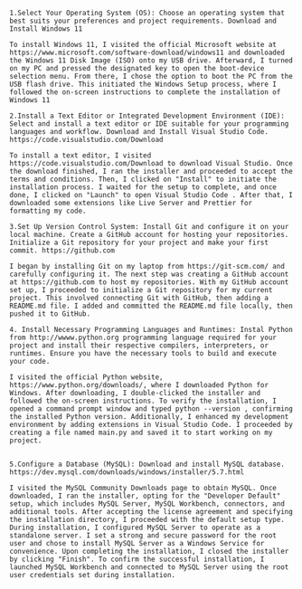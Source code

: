     1.Select Your Operating System (OS): Choose an operating system that best suits your preferences and project requirements. Download and Install Windows 11

    To install Windows 11, I visited the official Microsoft website at https://www.microsoft.com/software-download/windows11 and downloaded the Windows 11 Disk Image (ISO) onto my USB drive. Afterward, I turned on my PC and pressed the designated key to open the boot-device selection menu. From there, I chose the option to boot the PC from the USB flash drive. This initiated the Windows Setup process, where I followed the on-screen instructions to complete the installation of Windows 11

    2.Install a Text Editor or Integrated Development Environment (IDE): Select and install a text editor or IDE suitable for your programming languages and workflow. Download and Install Visual Studio Code. https://code.visualstudio.com/Download

    To install a text editor, I visited https://code.visualstudio.com/Download to download Visual Studio. Once the download finished, I ran the installer and proceeded to accept the terms and conditions. Then, I clicked on "Install" to initiate the installation process. I waited for the setup to complete, and once done, I clicked on "Launch" to open Visual Studio Code . After that, I downloaded some extensions like Live Server and Prettier for formatting my code.

    3.Set Up Version Control System: Install Git and configure it on your local machine. Create a GitHub account for hosting your repositories. Initialize a Git repository for your project and make your first commit. https://github.com

    I began by installing Git on my laptop from https://git-scm.com/ and carefully configuring it. The next step was creating a GitHub account at https://github.com to host my repositories. With my GitHub account set up, I proceeded to initialize a Git repository for my current project. This involved connecting Git with GitHub, then adding a README.md file. I added and committed the README.md file locally, then pushed it to GitHub.

    4. Install Necessary Programming Languages and Runtimes: Instal Python from http://wwww.python.org programming language required for your project and install their respective compilers, interpreters, or runtimes. Ensure you have the necessary tools to build and execute your code.

    I visited the official Python website, https://www.python.org/downloads/, where I downloaded Python for Windows. After downloading, I double-clicked the installer and followed the on-screen instructions. To verify the installation, I opened a command prompt window and typed python --version , confirming the installed Python version. Additionally, I enhanced my development environment by adding extensions in Visual Studio Code. I proceeded by creating a file named main.py and saved it to start working on my project.


    5.Configure a Database (MySQL): Download and install MySQL database. https://dev.mysql.com/downloads/windows/installer/5.7.html

    I visited the MySQL Community Downloads page to obtain MySQL. Once downloaded, I ran the installer, opting for the "Developer Default" setup, which includes MySQL Server, MySQL Workbench, connectors, and additional tools. After accepting the license agreement and specifying the installation directory, I proceeded with the default setup type. During installation, I configured MySQL Server to operate as a standalone server. I set a strong and secure password for the root user and chose to install MySQL Server as a Windows Service for convenience. Upon completing the installation, I closed the installer by clicking "Finish". To confirm the successful installation, I launched MySQL Workbench and connected to MySQL Server using the root user credentials set during installation.
